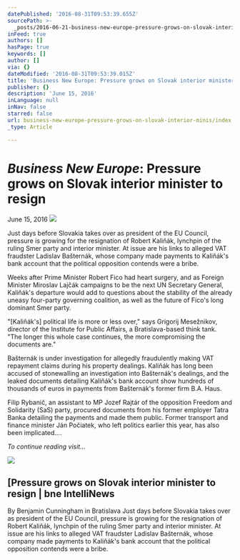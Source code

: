 ```yaml
---
datePublished: '2016-08-31T09:53:39.655Z'
sourcePath: >-
  _posts/2016-06-21-business-new-europe-pressure-grows-on-slovak-interior-minis.md
inFeed: true
authors: []
hasPage: true
keywords: []
author: []
via: {}
dateModified: '2016-08-31T09:53:39.015Z'
title: 'Business New Europe: Pressure grows on Slovak interior minister to resign'
publisher: {}
description: 'June 15, 2016'
inLanguage: null
inNav: false
starred: false
url: business-new-europe-pressure-grows-on-slovak-interior-minis/index.html
_type: Article

---
```

# _**Business New Europe**_**: Pressure grows on Slovak interior minister to resign**

June 15, 2016
![](https://the-grid-user-content.s3-us-west-2.amazonaws.com/216cf6d9-0bd0-4c5a-ad95-ff7c03d894d4.jpg)

Just days before Slovakia takes over as president of the EU Council, pressure is growing for the resignation of Robert Kaliňák, lynchpin of the ruling Smer party and interior minister. At issue are his links to alleged VAT fraudster Ladislav Bašternák, whose company made payments to Kaliňák's bank account that the political opposition contends were a bribe.

Weeks after Prime Minister Robert Fico had heart surgery, and as Foreign Minister Miroslav Lajčák campaigns to be the next UN Secretary General, Kaliňák's departure would add to questions about the stability of the already uneasy four-party governing coalition, as well as the future of Fico's long dominant Smer party.

"\[Kaliňák's\] political life is more or less over," says Grigorij Mesežnikov, director of the Institute for Public Affairs, a Bratislava-based think tank. "The longer this whole case continues, the more compromising the documents are."

Bašternák is under investigation for allegedly fraudulently making VAT repayment claims during his property dealings. Kaliňák has long been accused of stonewalling an investigation into Bašternák's dealings, and the leaked documents detailing Kaliňák's bank account show hundreds of thousands of euros in payments from Bašternák's former firm B.A. Haus.

Filip Rybanič, an assistant to MP Jozef Rajtár of the opposition Freedom and Solidarity (SaS) party, procured documents from his former employer Tatra Banka detailing the payments and made them public. Former transport and finance minister Ján Počiatek, who left politics earlier this year, has also been implicated....

_To continue reading visit..._

<article style=""><img src="http://d2l2idrff2c2gb.cloudfront.net/styles/16_9_desktop/s3/articleimages/Robert_Kalin%CC%8Ca%CC%81k_2010.jpg" /><h1>[Pressure grows on Slovak interior minister to resign | bne IntelliNews</h1><p>By Benjamin Cunningham in Bratislava Just days before Slovakia takes over as president of the EU Council, pressure is growing for the resignation of Robert Kaliňák, lynchpin of the ruling Smer party and interior minister. At issue are his links to alleged VAT fraudster Ladislav Bašternák, whose company made payments to Kaliňák's bank account that the political opposition contends were a bribe.</p></article>
